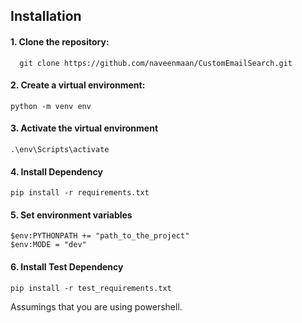 ## Installation
#### 1. Clone the repository:
```shell
  git clone https://github.com/naveenmaan/CustomEmailSearch.git
```
#### 2. Create a virtual environment:
```shell
python -m venv env
```

#### 3. Activate the virtual environment
```shell
.\env\Scripts\activate
```

#### 4. Install Dependency
```shell
pip install -r requirements.txt
```

#### 5. Set environment variables
```shell
$env:PYTHONPATH += "path_to_the_project"
$env:MODE = "dev"
```

#### 6. Install Test Dependency
```shell
pip install -r test_requirements.txt
```

Assumings that you are using powershell.